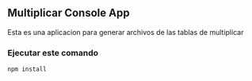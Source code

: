 ## Multiplicar Console App

Esta es una aplicacion para generar archivos de las tablas de multiplicar

### Ejecutar este comando
```
npm install
```
